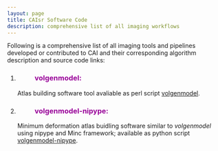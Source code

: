 ```yaml
---
layout: page
title: CAIsr Software Code
description: comprehensive list of all imaging workflows
---
```


Following is a comprehensive list of all imaging tools and pipelines developed or contributed to CAI and their corresponding algorithm description and source code links:


1. <dl>
   <dd> <h3 style="color:#990099;"> volgenmodel: </h3> </dd>
   </dl> 

   Atlas building software tool avaliable as perl script [volgenmodel](volgenmodel.html).

   
   


2. <dl>
   <dd> <h3 style="color:#990099;"> volgenmodel-nipype: </h3> </dd>
   </dl>   

   Minimum deformation atlas buidling software similar to *volgenmodel* using nipype and Minc framework; 
   available as python script [volgenmodel-nipype](volgenmodel_nipype.html). 


